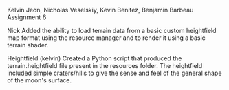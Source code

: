 Kelvin Jeon, Nicholas Veselskiy, Kevin Benitez, Benjamin Barbeau
Assignment 6

Nick
Added the ability to load terrain data from a basic custom heightfield map format using the resource manager and to render it using a basic terrain shader.

Heightfield (kelvin)
Created a Python script that produced the terrain.heightfield file present in the resources folder. The heightfield included simple craters/hills to give the sense and feel of the general shape of the moon's surface.
